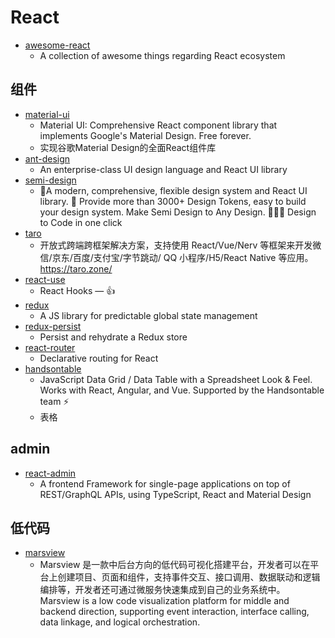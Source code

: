 # React

 * [awesome-react](https://github.com/enaqx/awesome-react)
   * A collection of awesome things regarding React ecosystem

## 组件
 * [material-ui](https://github.com/mui/material-ui)
   * Material UI: Comprehensive React component library that implements Google's Material Design. Free forever.
   * 实现谷歌Material Design的全面React组件库
 * [ant-design](https://github.com/ant-design/ant-design)
   * An enterprise-class UI design language and React UI library
 * [semi-design](https://github.com/DouyinFE/semi-design)
   * 🚀A modern, comprehensive, flexible design system and React UI library. 🎨 Provide more than 3000+ Design Tokens, easy to build your design system. Make Semi Design to Any Design. 🧑🏻‍💻 Design to Code in one click
 * [taro](https://github.com/NervJS/taro)
   * 开放式跨端跨框架解决方案，支持使用 React/Vue/Nerv 等框架来开发微信/京东/百度/支付宝/字节跳动/ QQ 小程序/H5/React Native 等应用。 https://taro.zone/
 * [react-use](https://github.com/streamich/react-use)
   * React Hooks — 👍
 * [redux](https://github.com/reduxjs/redux)
   * A JS library for predictable global state management
 * [redux-persist](https://github.com/rt2zz/redux-persist)
   * Persist and rehydrate a Redux store
 * [react-router](https://github.com/remix-run/react-router)
   * Declarative routing for React
 * [handsontable](https://github.com/handsontable/handsontable)
   * JavaScript Data Grid / Data Table with a Spreadsheet Look & Feel. Works with React, Angular, and Vue. Supported by the Handsontable team ⚡
   * 表格

## admin
 * [react-admin](https://github.com/marmelab/react-admin)
   * A frontend Framework for single-page applications on top of REST/GraphQL APIs, using TypeScript, React and Material Design

## 低代码
 * [marsview](https://github.com/JackySoft/marsview)
   * Marsview 是一款中后台方向的低代码可视化搭建平台，开发者可以在平台上创建项目、页面和组件，支持事件交互、接口调用、数据联动和逻辑编排等，开发者还可通过微服务快速集成到自己的业务系统中。 Marsview is a low code visualization platform for middle and backend direction, supporting event interaction, interface calling, data linkage, and logical orchestration.